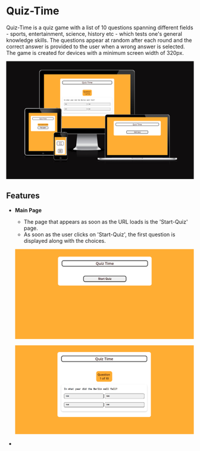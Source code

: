 # Quiz-Time

Quiz-Time is a quiz game with a list of 10 questions spanning different fields - sports, entertainment, science, history etc - which tests one's general knowledge skills. The questions appear at random after each round and the correct answer is provided to the user when a wrong answer is selected. The game is created for devices with a minimum screen width of 320px.

![Image of Quiz-Time app on different screen sizes and showing the different screens of the app](/documentation/quiz-time.png)

<!-- Add contents here -->

## Features

- **Main Page**
    - The page that appears as soon as the URL loads is the 'Start-Quiz' page.
    - As soon as the user clicks on 'Start-Quiz', the first question is displayed along with the choices.

    ![Image of main page showing the Start-Quiz button](/documentation/start-quiz.png)

    ![Image showing the page which appears after the Start-Quiz button is clicked](/documentation/quiz-questions.png)

- 
